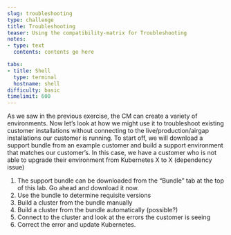 ```yaml
---
slug: troubleshooting
type: challenge
title: Troubleshooting
teaser: Using the compatibility-matrix for Troubleshooting
notes:
- type: text
  contents: contents go here

tabs:
- title: Shell
  type: terminal
  hostname: shell
difficulty: basic
timelimit: 600
---
```


As we saw in the previous exercise, the CM can create a variety of environments. Now let’s look at how we might use it to troubleshoot existing customer installations without connecting to the live/production/airgap installations our customer is running. To start off, we will download a support bundle from an example customer and build a support environment that matches our customer’s. In this case, we have a customer who is not able to upgrade their environment from Kubernetes X to X (dependency issue)

1. The support bundle can be downloaded from the “Bundle” tab at the top of this lab. Go ahead and download it now.
2. Use the bundle to determine requisite versions 
3. Build a cluster from the bundle manually
4. Build a cluster from the bundle automatically (possible?)
5. Connect to the cluster and look at the errors the customer is seeing
6. Correct the error and update Kubernetes.
